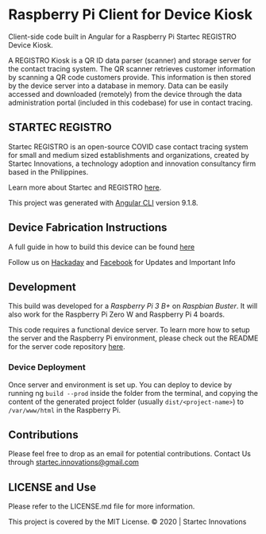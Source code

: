 # Raspberry Pi Client for Device Kiosk


Client-side code built in Angular for a Raspberry Pi Startec REGISTRO Device Kiosk. 

A REGISTRO Kiosk is a QR ID data parser (scanner) and storage server for the contact tracing system. The QR scanner retrieves customer information by scanning a QR code customers provide. This information is then stored by the device server into a database in memory. Data can be easily accessed and downloaded (remotely) from the device through the data administration portal (included in this codebase) for use in contact tracing.

## STARTEC REGISTRO

Startec REGISTRO is an open-source COVID case contact tracing system for small and medium sized establishments and organizations, created by Startec Innovations, a technology adoption and innovation consultancy firm based in the Philippines. 

Learn more about Startec and REGISTRO [here](https://www.facebook.com/startec.ideators).

This project was generated with [Angular CLI](https://github.com/angular/angular-cli) version 9.1.8.

Device Fabrication Instructions
-------
A full guide in how to build this device can be found [here](https://hackaday.io/project/176352/instructions)

Follow us on [Hackaday](https://hackaday.io/StartecInnovations) and [Facebook](https://www.facebook.com/startec.ideators) for Updates and Important Info

Development
-------
This build was developed for a *Raspberry Pi 3 B+* on *Raspbian Buster*. It will also work for the Raspberry Pi Zero W and Raspberry Pi 4 boards.

This code requires a functional device server. To learn more how to setup the server and the Raspberry Pi environment, please check out the README for the server code repository [here](https://github.com/startec-official/registro-raspi-server).

### Device Deployment
Once server and environment is set up. You can deploy to device by running ng `build --prod` inside the folder from the terminal, and copying the content of the generated project folder (usually `dist/<project-name>`) to `/var/www/html` in the Raspberry Pi.

Contributions
-------
Please feel free to drop as an email for potential contributions.
Contact Us through [startec.innovations@gmail.com](mailto:startec.innovations@gmail.com)

LICENSE and Use
-------
Please refer to the LICENSE.md file for more information.

This project is covered by the MIT License. © 2020 | Startec Innovations
